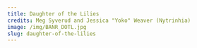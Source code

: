 ```yaml
---
title: Daughter of the Lilies
credits: Meg Syverud and Jessica "Yoko" Weaver (Nytrinhia)
image: /img/BANR_DOTL.jpg
slug: daughter-of-the-lilies
---
```

